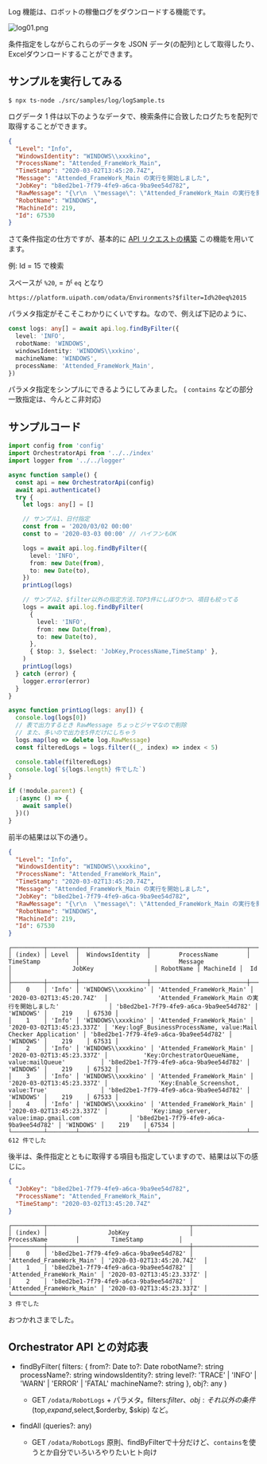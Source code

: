 Log 機能は、ロボットの稼働ログをダウンロードする機能です。

![log01.png](https://qiita-image-store.s3.ap-northeast-1.amazonaws.com/0/73777/a78f4146-f179-6d35-3144-967b685f18c7.png)

条件指定をしながらこれらのデータを JSON データ(の配列)として取得したり、Excelダウンロードすることができます。

## サンプルを実行してみる

```console
$ npx ts-node ./src/samples/log/logSample.ts
```

ログデータ 1 件は以下のようなデータで、検索条件に合致したログたちを配列で取得することができます。

```json
{
  "Level": "Info",
  "WindowsIdentity": "WINDOWS\\xxxkino",
  "ProcessName": "Attended_FrameWork_Main",
  "TimeStamp": "2020-03-02T13:45:20.74Z",
  "Message": "Attended_FrameWork_Main の実行を開始しました",
  "JobKey": "b8ed2be1-7f79-4fe9-a6ca-9ba9ee54d782",
  "RawMessage": "{\r\n  \"message\": \"Attended_FrameWork_Main の実行を開始しました\",\r\n  \"level\": \"Information\",\r\n  \"logType\": \"Default\",\r\n  \"timeStamp\": \"2020-03-02T13:45:20.7401793+00:00\",\r\n  \"fingerprint\": \"xxx-9ce2-4087-b136-xxx\",\r\n  \"windowsIdentity\": \"WINDOWS\\\\xxkino\",\r\n  \"machineName\": \"WINDOWS\",\r\n  \"processName\": \"Attended_FrameWork_Main\",\r\n  \"processVersion\": \"1.0.7120.2411\",\r\n  \"jobId\": \"b8ed2be1-7f79-4fe9-a6ca-9ba9ee54d782\",\r\n  \"robotName\": \"WINDOWS\",\r\n  \"machineId\": 219,\r\n  \"organizationUnitId\": 1,\r\n  \"fileName\": \"Main\"\r\n}",
  "RobotName": "WINDOWS",
  "MachineId": 219,
  "Id": 67530
}
```

さて条件指定の仕方ですが、基本的に [API リクエストの構築](https://docs.uipath.com/orchestrator/lang-ja/reference#building-api-requests) この機能を用いてます。

例: Id = 15 で検索

スペースが ``%20``, = が ``eq`` となり

```console
https://platform.uipath.com/odata/Environments?$filter=Id%20eq%2015
```

パラメタ指定がそこそこわかりにくいですね。なので、例えば下記のように、

```typescript
const logs: any[] = await api.log.findByFilter({
  level: 'INFO',
  robotName: 'WINDOWS',
  windowsIdentity: 'WINDOWS\\xxkino',
  machineName: 'WINDOWS',
  processName: 'Attended_FrameWork_Main',
})
```

パラメタ指定をシンプルにできるようにしてみました。
( ``contains`` などの部分一致指定は、今んとこ非対応)

## サンプルコード

```typescript
import config from 'config'
import OrchestratorApi from '../../index'
import logger from '../../logger'

async function sample() {
  const api = new OrchestratorApi(config)
  await api.authenticate()
  try {
    let logs: any[] = []

    // サンプル1、日付指定
    const from = '2020/03/02 00:00'
    const to = '2020-03-03 00:00' // ハイフンもOK

    logs = await api.log.findByFilter({
      level: 'INFO',
      from: new Date(from),
      to: new Date(to),
    })
    printLog(logs)

    // サンプル2、$filter以外の指定方法.TOP3件にしぼりかつ、項目も絞ってる
    logs = await api.log.findByFilter(
      {
        level: 'INFO',
        from: new Date(from),
        to: new Date(to),
      },
      { $top: 3, $select: 'JobKey,ProcessName,TimeStamp' },
    )
    printLog(logs)
  } catch (error) {
    logger.error(error)
  }
}

async function printLog(logs: any[]) {
  console.log(logs[0])
  // 表で出力するとき RawMessage ちょっとジャマなので削除
  // また、多いので出力を5件だけにしちゃう
  logs.map(log => delete log.RawMessage)
  const filteredLogs = logs.filter((_, index) => index < 5)

  console.table(filteredLogs)
  console.log(`${logs.length} 件でした`)
}

if (!module.parent) {
  ;(async () => {
    await sample()
  })()
}
```

前半の結果は以下の通り。

```json
{
  "Level": "Info",
  "WindowsIdentity": "WINDOWS\\xxxkino",
  "ProcessName": "Attended_FrameWork_Main",
  "TimeStamp": "2020-03-02T13:45:20.74Z",
  "Message": "Attended_FrameWork_Main の実行を開始しました",
  "JobKey": "b8ed2be1-7f79-4fe9-a6ca-9ba9ee54d782",
  "RawMessage": "{\r\n  \"message\": \"Attended_FrameWork_Main の実行を開始しました\",\r\n  \"level\": \"Information\",\r\n  \"logType\": \"Default\",\r\n  \"timeStamp\": \"2020-03-02T13:45:20.7401793+00:00\",\r\n  \"fingerprint\": \"xxx-9ce2-4087-b136-xxx\",\r\n  \"windowsIdentity\": \"WINDOWS\\\\xxxkino\",\r\n  \"machineName\": \"WINDOWS\",\r\n  \"processName\": \"Attended_FrameWork_Main\",\r\n  \"processVersion\": \"1.0.7120.2411\",\r\n  \"jobId\": \"b8ed2be1-7f79-4fe9-a6ca-9ba9ee54d782\",\r\n  \"robotName\": \"WINDOWS\",\r\n  \"machineId\": 219,\r\n  \"organizationUnitId\": 1,\r\n  \"fileName\": \"Main\"\r\n}",
  "RobotName": "WINDOWS",
  "MachineId": 219,
  "Id": 67530
}
```

```console
┌─────────┬────────┬───────────────────┬───────────────────────────┬────────────────────────────┬────────────────────────────────────────────────────────────────┬────────────────────────────────────────┬───────────┬───────────┬───────┐
│ (index) │ Level  │  WindowsIdentity  │        ProcessName        │         TimeStamp          │                            Message                             │                 JobKey                 │ RobotName │ MachineId │  Id   │
├─────────┼────────┼───────────────────┼───────────────────────────┼────────────────────────────┼────────────────────────────────────────────────────────────────┼────────────────────────────────────────┼───────────┼───────────┼───────┤
│    0    │ 'Info' │ 'WINDOWS\\xxxkino' │ 'Attended_FrameWork_Main' │ '2020-03-02T13:45:20.74Z'  │              'Attended_FrameWork_Main の実行を開始しました'              │ 'b8ed2be1-7f79-4fe9-a6ca-9ba9ee54d782' │ 'WINDOWS' │    219    │ 67530 │
│    1    │ 'Info' │ 'WINDOWS\\xxxkino' │ 'Attended_FrameWork_Main' │ '2020-03-02T13:45:23.337Z' │ 'Key:logF_BusinessProcessName, value:Mail Checker Application' │ 'b8ed2be1-7f79-4fe9-a6ca-9ba9ee54d782' │ 'WINDOWS' │    219    │ 67531 │
│    2    │ 'Info' │ 'WINDOWS\\xxxkino' │ 'Attended_FrameWork_Main' │ '2020-03-02T13:45:23.337Z' │          'Key:OrchestratorQueueName, value:mailQueue'          │ 'b8ed2be1-7f79-4fe9-a6ca-9ba9ee54d782' │ 'WINDOWS' │    219    │ 67532 │
│    3    │ 'Info' │ 'WINDOWS\\xxxkino' │ 'Attended_FrameWork_Main' │ '2020-03-02T13:45:23.337Z' │              'Key:Enable_Screenshot, value:True'               │ 'b8ed2be1-7f79-4fe9-a6ca-9ba9ee54d782' │ 'WINDOWS' │    219    │ 67533 │
│    4    │ 'Info' │ 'WINDOWS\\xxxkino' │ 'Attended_FrameWork_Main' │ '2020-03-02T13:45:23.337Z' │            'Key:imap_server, value:imap.gmail.com'             │ 'b8ed2be1-7f79-4fe9-a6ca-9ba9ee54d782' │ 'WINDOWS' │    219    │ 67534 │
└─────────┴────────┴───────────────────┴───────────────────────────┴────────────────────────────┴────────────────────────────────────────────────────────────────┴────────────────────────────────────────┴───────────┴───────────┴───────┘
612 件でした
```

後半は、条件指定とともに取得する項目も指定していますので、結果は以下の感じに。

```json
{
  "JobKey": "b8ed2be1-7f79-4fe9-a6ca-9ba9ee54d782",
  "ProcessName": "Attended_FrameWork_Main",
  "TimeStamp": "2020-03-02T13:45:20.74Z"
}
```

```console
┌─────────┬────────────────────────────────────────┬───────────────────────────┬────────────────────────────┐
│ (index) │                 JobKey                 │        ProcessName        │         TimeStamp          │
├─────────┼────────────────────────────────────────┼───────────────────────────┼────────────────────────────┤
│    0    │ 'b8ed2be1-7f79-4fe9-a6ca-9ba9ee54d782' │ 'Attended_FrameWork_Main' │ '2020-03-02T13:45:20.74Z'  │
│    1    │ 'b8ed2be1-7f79-4fe9-a6ca-9ba9ee54d782' │ 'Attended_FrameWork_Main' │ '2020-03-02T13:45:23.337Z' │
│    2    │ 'b8ed2be1-7f79-4fe9-a6ca-9ba9ee54d782' │ 'Attended_FrameWork_Main' │ '2020-03-02T13:45:23.337Z' │
└─────────┴────────────────────────────────────────┴───────────────────────────┴────────────────────────────┘
3 件でした
```

おつかれさまでした。


## Orchestrator API との対応表

- findByFilter(
  filters: {
  from?: Date
  to?: Date
  robotName?: string
  processName?: string
  windowsIdentity?: string
  level?: 'TRACE' | 'INFO' | 'WARN' | 'ERROR' | 'FATAL'
  machineName?: string
  },
  obj?: any
  )
  - GET `/odata/RobotLogs` + パラメタ。filters:$filter、obj:それ以外の条件 ($top,$expand,$select,$orderby, $skip) など。

- findAll (queries?: any)
  - GET `/odata/RobotLogs` 原則、findByFilterで十分だけど、``contains``を使うとか自分でいろいろやりたいヒト向け
